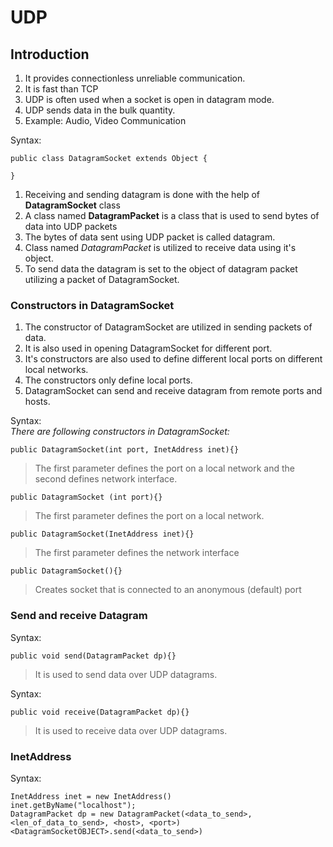 # UDP

## Introduction

1. It provides connectionless unreliable communication.
2. It is fast than TCP
3. UDP is often used when a socket is open in datagram mode.
4. UDP sends data in the bulk quantity.
5. Example: Audio, Video Communication

Syntax:

```
public class DatagramSocket extends Object {

}
```

>

1. Receiving and sending datagram is done with the help of **DatagramSocket** class
2. A class named **DatagramPacket** is a class that is used to send bytes of data into UDP packets
3. The bytes of data sent using UDP packet is called datagram.
4. Class named _DatagramPacket_ is utilized to receive data using it's object.
5. To send data the datagram is set to the object of datagram packet utilizing a packet of DatagramSocket.

### Constructors in DatagramSocket

1. The constructor of DatagramSocket are utilized in sending packets of data.
2. It is also used in opening DatagramSocket for different port.
3. It's constructors are also used to define different local ports on different local networks.
4. The constructors only define local ports.
5. DatagramSocket can send and receive datagram from remote ports and hosts.

Syntax: \
_There are following constructors in DatagramSocket:_

```
public DatagramSocket(int port, InetAddress inet){}
```

> The first parameter defines the port on a local network and the second defines network interface.

```
public DatagramSocket (int port){}
```

> The first parameter defines the port on a local network.

```
public DatagramSocket(InetAddress inet){}
```

> The first parameter defines the network interface

```
public DatagramSocket(){}
```

> Creates socket that is connected to an anonymous (default) port

### Send and receive Datagram

Syntax:

```
public void send(DatagramPacket dp){}
```

> It is used to send data over UDP datagrams.

Syntax:

```
public void receive(DatagramPacket dp){}
```

> It is used to receive data over UDP datagrams.

### InetAddress

Syntax:

```
InetAddress inet = new InetAddress()
inet.getByName("localhost");
DatagramPacket dp = new DatagramPacket(<data_to_send>, <len_of_data_to_send>, <host>, <port>)
<DatagramSocketOBJECT>.send(<data_to_send>)
```
